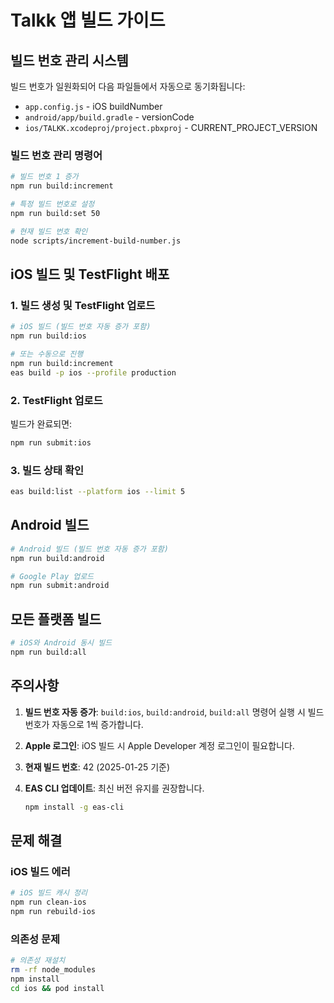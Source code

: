 # Talkk 앱 빌드 가이드

## 빌드 번호 관리 시스템

빌드 번호가 일원화되어 다음 파일들에서 자동으로 동기화됩니다:
- `app.config.js` - iOS buildNumber
- `android/app/build.gradle` - versionCode
- `ios/TALKK.xcodeproj/project.pbxproj` - CURRENT_PROJECT_VERSION

### 빌드 번호 관리 명령어

```bash
# 빌드 번호 1 증가
npm run build:increment

# 특정 빌드 번호로 설정
npm run build:set 50

# 현재 빌드 번호 확인
node scripts/increment-build-number.js
```

## iOS 빌드 및 TestFlight 배포

### 1. 빌드 생성 및 TestFlight 업로드

```bash
# iOS 빌드 (빌드 번호 자동 증가 포함)
npm run build:ios

# 또는 수동으로 진행
npm run build:increment
eas build -p ios --profile production
```

### 2. TestFlight 업로드

빌드가 완료되면:
```bash
npm run submit:ios
```

### 3. 빌드 상태 확인

```bash
eas build:list --platform ios --limit 5
```

## Android 빌드

```bash
# Android 빌드 (빌드 번호 자동 증가 포함)
npm run build:android

# Google Play 업로드
npm run submit:android
```

## 모든 플랫폼 빌드

```bash
# iOS와 Android 동시 빌드
npm run build:all
```

## 주의사항

1. **빌드 번호 자동 증가**: `build:ios`, `build:android`, `build:all` 명령어 실행 시 빌드 번호가 자동으로 1씩 증가합니다.

2. **Apple 로그인**: iOS 빌드 시 Apple Developer 계정 로그인이 필요합니다.

3. **현재 빌드 번호**: 42 (2025-01-25 기준)

4. **EAS CLI 업데이트**: 최신 버전 유지를 권장합니다.
   ```bash
   npm install -g eas-cli
   ```

## 문제 해결

### iOS 빌드 에러
```bash
# iOS 빌드 캐시 정리
npm run clean-ios
npm run rebuild-ios
```

### 의존성 문제
```bash
# 의존성 재설치
rm -rf node_modules
npm install
cd ios && pod install
```